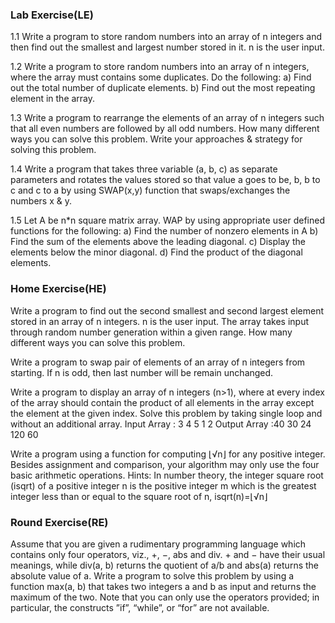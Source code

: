 <h3>Lab Exercise(LE)</h3>
<p>1.1 Write a program to store random numbers into an array of n integers and then find out
the smallest and largest number stored in it. n is the user input.</p>
<p>1.2 Write a program to store random numbers into an array of n integers, where the array
must contains some duplicates. Do the following:
a) Find out the total number of duplicate elements.
b) Find out the most repeating element in the array.</p>
<p>1.3 Write a program to rearrange the elements of an array of n integers such that all even
numbers are followed by all odd numbers. How many different ways you can solve this
problem. Write your approaches & strategy for solving this problem.</p>
<p>1.4 Write a program that takes three variable (a, b, c) as separate parameters and rotates the
values stored so that value a goes to be, b, b to c and c to a by using SWAP(x,y)
function that swaps/exchanges the numbers x & y.</p>
<p>1.5 Let A be n*n square matrix array. WAP by using appropriate user defined functions for
the following:
a) Find the number of nonzero elements in A
b) Find the sum of the elements above the leading diagonal.
c) Display the elements below the minor diagonal.
d) Find the product of the diagonal elements.</p>

<h3>Home Exercise(HE)</h3>
<p>Write a program to find out the second smallest and second largest element stored in an
array of n integers. n is the user input. The array takes input through random number
generation within a given range. How many different ways you can solve this problem.</p>
<p>Write a program to swap pair of elements of an array of n integers from starting. If n is
odd, then last number will be remain unchanged.</p>
<p>Write a program to display an array of n integers (n>1), where at every index of the
array should contain the product of all elements in the array except the element at the
given index. Solve this problem by taking single loop and without an additional array.
Input Array : 3 4 5 1 2
Output Array :40 30 24 120 60</p>
<p>Write a program using a function for computing ⌊√n⌋ for any positive integer. Besides
assignment and comparison, your algorithm may only use the four basic arithmetic
operations.
Hints: In number theory, the integer square root (isqrt) of a positive integer n is the
positive integer m which is the greatest integer less than or equal to the square root of n,
isqrt(n)=⌊√n⌋</p>

<h3>Round Exercise(RE)</h3>
<p>Assume that you are given a rudimentary programming language which contains only
four operators, viz., +, −, abs and div. + and − have their usual meanings, while div(a, b)
returns the quotient of a/b and abs(a) returns the absolute value of a. Write a program to
solve this problem by using a function max(a, b) that takes two integers a and b as input
and returns the maximum of the two. Note that you can only use the operators provided;
in particular, the constructs ”if”, “while”, or “for” are not available.</p>